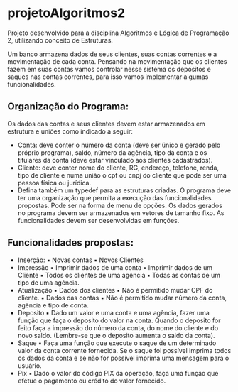 # projetoAlgoritmos2
Projeto desenvolvido para a disciplina Algoritmos e Lógica de Programação 2, utilizando conceito de Estruturas. 

Um banco armazena dados de seus clientes, suas contas correntes e a movimentação de cada conta. Pensando na movimentação que os clientes fazem em suas contas vamos controlar nesse sistema os depósitos e saques nas contas correntes, para isso vamos implementar algumas funcionalidades.
## Organização do Programa:
Os dados das contas e seus clientes devem estar armazenados em estrutura e uniões como indicado a seguir:
* Conta: deve conter o número da conta (deve ser único e gerado pelo próprio programa), saldo, número da agência, tipo da conta e os titulares da conta (deve estar vinculado aos clientes cadastrados).
* Cliente: deve conter nome do cliente, RG, endereço, telefone, renda, tipo de cliente e numa união o cpf ou cnpj do cliente que pode ser uma pessoa física ou jurídica.
* Defina também um typedef para as estruturas criadas.
O programa deve ter uma organização que permita a execução das funcionalidades propostas. Pode ser na forma de menu de opções. Os dados gerados no programa devem ser armazenados em vetores de tamanho fixo.
As funcionalidades devem ser desenvolvidas em funções.
## Funcionalidades propostas:
* Inserção:
▪ Novas contas
▪ Novos Clientes
* Impressão
▪ Imprimir dados de uma conta
▪ Imprimir dados de um Cliente
▪ Todos os clientes de uma agência
▪ Todas as contas de um tipo de uma agência.
* Atualização
▪ Dados dos clientes
▪ Não é permitido mudar CPF do cliente.
▪ Dados das contas
▪ Não é permitido mudar número da conta, agência e tipo de
conta.
* Deposito
▪ Dado um valor e uma conta e uma agência, fazer uma função que faça o deposito do valor na conta. Quando o deposito for feito faça a impressão do número da conta, do nome do cliente e do novo saldo. (Lembre-se que o deposito aumenta o saldo da conta).
* Saque 
▪ Faça uma função que execute o saque de um determinado valor da conta corrente fornecida. Se o saque foi possível imprima todos os dados da conta e se não for possível imprima uma mensagem para o usuário.
* Pix
▪ Dado o valor do código PIX da operação, faça uma função que efetue o pagamento ou crédito do valor fornecido.
